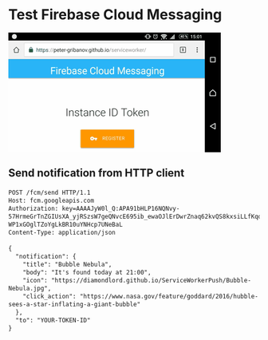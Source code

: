 # Test Firebase Cloud Messaging

<img src="ScreenRecord.gif" alt="" align="center">

## Send notification from HTTP client

```
POST /fcm/send HTTP/1.1
Host: fcm.googleapis.com
Authorization: key=AAAAJyW0l_Q:APA91bHLP16NQNvy-57HrmeGrTnZGIUsXA_yjRSzsW7geQNvcE695ib_ewaOJlErDwrZnaq62kvQS8kxsiLLfKqoxn5B1eUWVsDCg7yuDiX-WP1xGOglTZoYgLkBR10uYNHcp7UNeBaL
Content-Type: application/json

{
  "notification": {
    "title": "Bubble Nebula",
    "body": "It's found today at 21:00",
    "icon": "https://diamondlord.github.io/ServiceWorkerPush/Bubble-Nebula.jpg",
    "click_action": "https://www.nasa.gov/feature/goddard/2016/hubble-sees-a-star-inflating-a-giant-bubble"
  },
  "to": "YOUR-TOKEN-ID"
}
```
